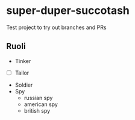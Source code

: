 # super-duper-succotash

Test project to try out branches and PRs

## Ruoli

- Tinker
- [ ] Tailor
- Soldier
- Spy
    - russian spy
    - american spy
    - british spy
